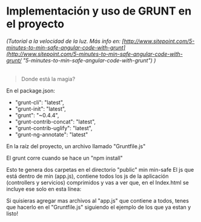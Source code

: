 

# Implementación y uso de GRUNT en el proyecto 

###### (Tutorial a la velocidad de la luz. Más info en:  [http://www.sitepoint.com/5-minutes-to-min-safe-angular-code-with-grunt](http://www.sitepoint.com/5-minutes-to-min-safe-angular-code-with-grunt/ "5-minutes-to-min-safe-angular-code-with-grunt") )


> Donde está la magia?

En el package.json:

*   "grunt-cli": "latest", 
*   "grunt-init": "latest", 
*   "grunt": "~0.4.4", 
*   "grunt-contrib-concat": "latest", 
*   "grunt-contrib-uglify": "latest", 
*   "grunt-ng-annotate": "latest"
   
En la raíz del proyecto, un archivo llamado "Gruntfile.js"

El grunt corre cuando se hace un "npm install"

Esto te genera dos carpetas en el directorio "public"
min
min-safe
El js que está dentro de min (app.js), contiene todos los js de la aplicación (controllers y servicios) comprimidos y vas a ver que, en el Index.html se incluye ese solo en esta línea:

<script type="text/javascript" src="./min/app.js?v=1"></script>

Si quisieras agregar mas archivos al "app.js" que contiene a todos, tenes que hacerlo en el "Gruntfile.js" siguiendo el ejemplo de los que ya estan y listo!
